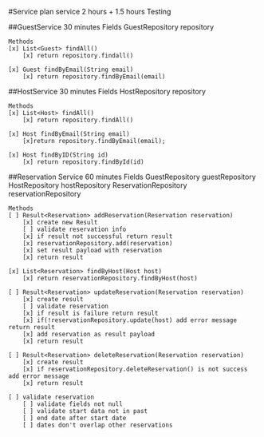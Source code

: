 #Service plan service 2 hours + 1.5 hours Testing

##GuestService 30 minutes
    Fields
    GuestRepository repository
    
    Methods
    [x] List<Guest> findAll()
        [x] return repository.findall()
       
    [x] Guest findByEmail(String email)
        [x] return repository.findByEmail(email)
           
##HostService 30 minutes
    Fields
    HostRepository repository
        
    Methods
    [x] List<Host> findAll()
        [x] return repository.findAll()
         
    [x] Host findByEmail(String email)
        [x]return repository.findByEmail(email);
        
    [x] Host findByID(String id)
        [x] return repository.findById(id)
            
##Reservation Service 60 minutes
    Fields
    GuestRepository guestRepository
    HostRepository hostRepository
    ReservationRepository reservationRepository
    
    Methods
    [ ] Result<Reservation> addReservation(Reservation reservation)
        [x] create new Result
        [ ] validate reservation info
        [x] if result not successful return result
        [x] reservationRepository.add(reservation)
        [x] set result payload with reservation
        [x] return result
    
    [x] List<Reservation> findByHost(Host host)
        [x] return reservationRepository.findByHost(host)
        
    [ ] Result<Reservation> updateReservation(Reservation reservation)
        [x] create result
        [ ] validate reservation
        [x] if result is failure return result
        [x] if(!reservationRepository.update(host) add error message return result
        [x] add reservation as result payload
        [x] return result
        
    [ ] Result<Reservation> deleteReservation(Reservation reservation)
        [x] create result
        [x] if reservationRepository.deleteReservation() is not success add error message
        [x] return result
        
    [ ] validate reservation
        [ ] validate fields not null
        [ ] validate start data not in past
        [ ] end date after start date
        [ ] dates don't overlap other reservations    
        
           